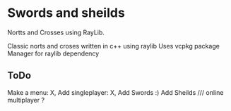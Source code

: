# Swords and sheilds
  Nortts and Crosses using RayLib.

Classic norts and croses written in c++ using raylib
Uses vcpkg package Manager for raylib dependency


## ToDo
  Make a menu: X, 
  Add singleplayer: X,
  Add Swords :)
  Add Sheilds ///
  online multiplayer ?
